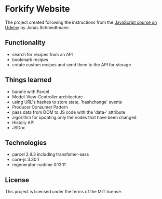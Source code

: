 # Forkify Website

The project created following the instructions from the [JavaScript course on Udemy](https://www.udemy.com/course/the-complete-javascript-course/?utm_campaign=website1010&utm_medium=website1010&utm_source=mycoupon) by Jonas Schmedtmann.

## Functionality

- search for recipes from an API
- bookmark recipes
- create custom recipes and send them to the API for storage

## Things learned

- bundle with Parcel
- Model-View-Controller architecture
- using URL's hashes to store state, 'hashchange' events
- Producer Consumer Pattern
- pass data from DOM to JS code with the 'data-' attribute
- algorithm for updating only the nodes that have been changed 
- History API
- JSDoc

## Technologies

- parcel 2.8.3 including transfomer-sass
- core-js 3.30.1
- regenerator-runtime 0.13.11

## License

This project is licensed under the terms of the MIT license.
